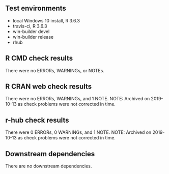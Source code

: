 ## Test environments
* local Windows 10 install, R 3.6.3
* travis-ci, R 3.6.3
* win-builder devel
* win-builder release
* rhub

## R CMD check results
There were no ERRORs, WARNINGs, or NOTEs.

## R CRAN web check results
There were no ERRORs, WARNINGs, and 1 NOTE.
NOTE: Archived on 2019-10-13 as check problems were not corrected in time.

## r-hub check results
There were 0 ERRORs, 0 WARNINGs, and 1 NOTE.
NOTE: Archived on 2019-10-13 as check problems were not corrected in time.

## Downstream dependencies
There are no downstream dependencies.
